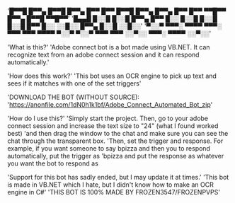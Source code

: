 '█▀▀█ █▀▀▄ █▀▀█ █▀▀▄ █▀▀   █▀▀ █▀▀█ █▀▀▄ █▀▀▄ █▀▀ █▀▀ ▀▀█▀▀   █▀▀▄ █▀▀█ ▀▀█▀▀'
'█▄▄█ █░░█ █░░█ █▀▀▄ █▀▀   █░░ █░░█ █░░█ █░░█ █▀▀ █░░ ░░█░░   █▀▀▄ █░░█ ░░█░░'
'▀░░▀ ▀▀▀░ ▀▀▀▀ ▀▀▀░ ▀▀▀   ▀▀▀ ▀▀▀▀ ▀░░▀ ▀░░▀ ▀▀▀ ▀▀▀ ░░▀░░   ▀▀▀░ ▀▀▀▀ ░░▀░░'

'What is this?'
'Adobe connect bot is a bot made using VB.NET. It can recognize text from an adobe connect session and it can respond automatically.'

'How does this work?'
'This bot uses an OCR engine to pick up text and sees if it matches with one of the set triggers'

'DOWNLOAD THE BOT (WITHOUT SOURCE):
'https://anonfile.com/1dN0h1k1bf/Adobe_Connect_Automated_Bot_zip'

'How do I use this?'
'Simply start the project. Then, go to your adobe connect session and increase the text size to "24" (what I found worked best)
'and then drag the window to the chat and make sure you can see the chat through the transparent box.
'Then, set the trigger and response. For example, if you want someone to say bpizza and then you to respond automatically, put the trigger as
'bpizza and put the response as whatever you want the bot to respond as

'Support for this bot has sadly ended, but I may update it at times.'
'This bot is made in VB.NET which I hate, but I didn't know how to make an OCR engine in C#'
'THIS BOT IS 100% MADE BY FROZEN3547/FROZENPVPS'

